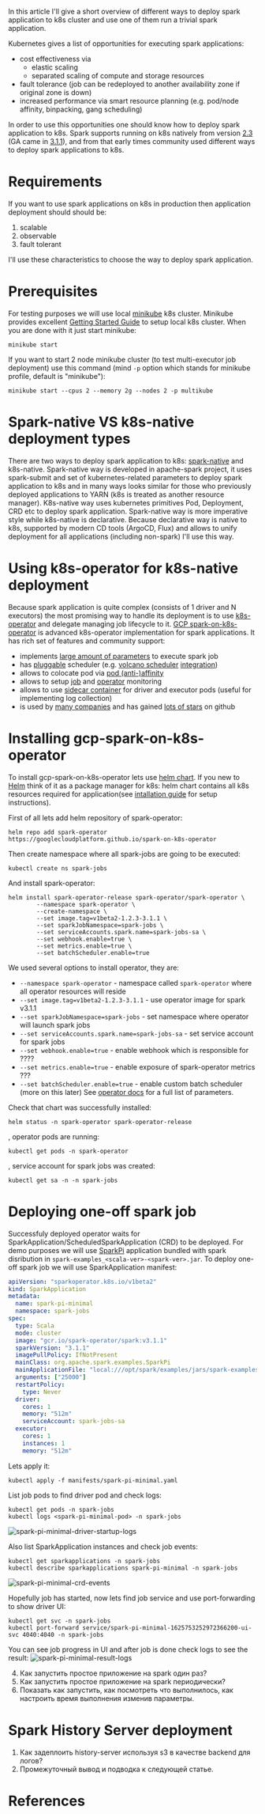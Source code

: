 In this article I'll give a short overview of different ways to deploy spark application to k8s cluster and use one of them run a trivial spark application.

<!--more-->

Kubernetes gives a list of opportunities for executing spark applications:
- cost effectiveness via
    - elastic scaling
    - separated scaling of compute and storage resources
- fault tolerance (job can be redeployed to another availability zone if original zone is down)
- increased performance via smart resource planning (e.g. pod/node affinity, binpacking, gang scheduling)

In order to use this opportunities one should know how to deploy spark application to k8s.
Spark supports running on k8s natively from version [2.3](https://spark.apache.org/releases/spark-release-2-3-0.html) (GA came in [3.1.1](https://spark.apache.org/releases/spark-release-3-1-1.html)), and from that early times community used different ways to deploy spark applications to k8s.

# Requirements
If you want to use spark applications on k8s in production then application deployment should should be:
1. scalable
2. observable
3. fault tolerant

I'll use these characteristics to choose the way to deploy spark application.

# Prerequisites
For testing purposes we will use local [minikube](https://minikube.sigs.k8s.io/docs/) k8s cluster. Minikube provides excellent [Getting Started Guide](https://minikube.sigs.k8s.io/docs/start/) to setup local k8s cluster. When you are done with it just start minikube:
```shell
minikube start
```

If you want to start 2 node minikube cluster (to test multi-executor job deployment) use this command (mind `-p` option which stands for minikube profile, default is "minikube"):
```shell
minikube start --cpus 2 --memory 2g --nodes 2 -p multikube
```

# Spark-native VS k8s-native deployment types
There are two ways to deploy spark application to k8s: [spark-native](https://spark.apache.org/docs/latest/running-on-kubernetes.html) and k8s-native. Spark-native way is developed in apache-spark project, it uses spark-submit and set of kubernetes-related parameters to deploy spark application to k8s and in many ways looks similar for those who previously deployed applications to YARN (k8s is treated as another resource manager). K8s-native way uses kubernetes primitives Pod, Deployment, CRD etc to deploy spark application. Spark-native way is more imperative style while k8s-native is declarative. Because declarative way is native to k8s, supported by modern CD tools (ArgoCD, Flux) and allows to unify deployment for all applications (including non-spark) I'll use this way.

# Using k8s-operator for k8s-native deployment
Because spark application is quite complex (consists of 1 driver and N executors) the most promising way to handle its deployment is to use [k8s-operator](https://kubernetes.io/docs/concepts/extend-kubernetes/operator/) and delegate managing job lifecycle to it. [GCP spark-on-k8s-operator](https://github.com/GoogleCloudPlatform/spark-on-k8s-operator) is advanced k8s-operator implementation for spark applications. It has rich set of features and community support:
- implements [large amount of parameters](https://github.com/GoogleCloudPlatform/spark-on-k8s-operator/blob/master/docs/user-guide.md#table-of-contents) to execute spark job
- has [pluggable](https://github.com/GoogleCloudPlatform/spark-on-k8s-operator/blob/master/docs/api-docs.md#sparkoperator.k8s.io/v1beta2.BatchSchedulerConfiguration) scheduler (e.g. [volcano scheduler](https://volcano.sh/en/) [integration](https://github.com/GoogleCloudPlatform/spark-on-k8s-operator/blob/master/docs/volcano-integration.md))
- allows to colocate pod via [pod (anti-)affinity](https://github.com/GoogleCloudPlatform/spark-on-k8s-operator/blob/master/docs/user-guide.md#using-pod-affinity)
- allows to setup [job](https://github.com/GoogleCloudPlatform/spark-on-k8s-operator/blob/master/docs/user-guide.md#monitoring) and [operator](https://github.com/GoogleCloudPlatform/spark-on-k8s-operator/blob/master/docs/quick-start-guide.md#enable-metric-exporting-to-prometheus) monitoring
- allows to use [sidecar container](https://github.com/GoogleCloudPlatform/spark-on-k8s-operator/blob/master/docs/user-guide.md#using-sidecar-containers) for driver and executor pods (useful for implementing log collection)
- is used by [many companies](https://github.com/GoogleCloudPlatform/spark-on-k8s-operator/blob/master/docs/who-is-using.md) and has gained [lots of stars](https://github.com/GoogleCloudPlatform/spark-on-k8s-operator/stargazers) on github

# Installing gcp-spark-on-k8s-operator
To install gcp-spark-on-k8s-operator lets use [helm chart](https://github.com/GoogleCloudPlatform/spark-on-k8s-operator/tree/master/charts/spark-operator-chart). If you new to [Helm](https://helm.sh) think of it as a package manager for k8s: helm chart contains all k8s resources required for application(see [intallation guide](https://helm.sh/docs/intro/install/) for setup instructions).

First of all lets add helm repository of spark-operator:
```shell
helm repo add spark-operator https://googlecloudplatform.github.io/spark-on-k8s-operator
```

Then create namespace where all spark-jobs are going to be executed:
```shell
kubectl create ns spark-jobs
```

And install spark-operator:
```shell
helm install spark-operator-release spark-operator/spark-operator \
        --namespace spark-operator \
        --create-namespace \
        --set image.tag=v1beta2-1.2.3-3.1.1 \
        --set sparkJobNamespace=spark-jobs \
        --set serviceAccounts.spark.name=spark-jobs-sa \
        --set webhook.enable=true \
        --set metrics.enable=true \
        --set batchScheduler.enable=true
```
We used several options to install operator, they are:
- `--namespace spark-operator` - namespace called `spark-operator` where all operator resources will reside
- `--set image.tag=v1beta2-1.2.3-3.1.1` - use operator image for spark v3.1.1
- `--set sparkJobNamespace=spark-jobs` - set namespace where operator will launch spark jobs
- `--set serviceAccounts.spark.name=spark-jobs-sa` - set service account for spark jobs
- `--set webhook.enable=true` - enable webhook which is responsible for ????
- `--set metrics.enable=true` - enable exposure of spark-operator metrics ???
- `--set batchScheduler.enable=true` - enable custom batch scheduler (more on this later)
See [operator docs](https://github.com/GoogleCloudPlatform/spark-on-k8s-operator/tree/master/charts/spark-operator-chart#values) for a full list of parameters.

Check that chart was successfully installed:
```shell
helm status -n spark-operator spark-operator-release
```
, operator pods are running:
```shell
kubectl get pods -n spark-operator
```
, service account for spark jobs was created:
```shell
kubectl get sa -n -n spark-jobs
```

# Deploying one-off spark job
Successfuly deployed operator waits for SparkApplication/ScheduledSparkApplication (CRD) to be deployed.
For demo purposes we will use [SparkPi](https://github.com/apache/spark/blob/master/examples/src/main/scala/org/apache/spark/examples/SparkPi.scala) application bundled with spark disribution in `spark-examples_<scala-ver>-<spark-ver>.jar`.
To deploy one-off spark job we will use SparkApplication manifest:
```yaml
apiVersion: "sparkoperator.k8s.io/v1beta2"
kind: SparkApplication
metadata:
  name: spark-pi-minimal
  namespace: spark-jobs
spec:
  type: Scala
  mode: cluster
  image: "gcr.io/spark-operator/spark:v3.1.1"
  sparkVersion: "3.1.1"
  imagePullPolicy: IfNotPresent
  mainClass: org.apache.spark.examples.SparkPi
  mainApplicationFile: "local:///opt/spark/examples/jars/spark-examples_2.12-3.1.1.jar"
  arguments: ["25000"]
  restartPolicy:
    type: Never
  driver:
    cores: 1
    memory: "512m"
    serviceAccount: spark-jobs-sa
  executor:
    cores: 1
    instances: 1
    memory: "512m"
```

Lets apply it:
```shell
kubectl apply -f manifests/spark-pi-minimal.yaml
```

List job pods to find driver pod and check logs: 
```shell
kubectl get pods -n spark-jobs
kubectl logs <spark-pi-minimal-pod> -n spark-jobs
```
![spark-pi-minimal-driver-startup-logs](/assets/images/spark-pi-minimal-driver-startup-logs.png)

Also list SparkApplication instances and check job events:
```shell
kubectl get sparkapplications -n spark-jobs
kubectl describe sparkapplications spark-pi-minimal -n spark-jobs
```
![spark-pi-minimal-crd-events](/assets/images/spark-pi-minimal-crd-events.png)

Hopefully job has started, now lets find job service and use port-forwarding to show driver UI:
```shell
kubectl get svc -n spark-jobs
kubectl port-forward service/spark-pi-minimal-1625753252972366200-ui-svc 4040:4040 -n spark-jobs
```
You can see job progress in UI and after job is done check logs to see the result:
![spark-pi-minimal-result-logs](/assets/images/spark-pi-minimal-result-logs.png)


4. Как запустить простое приложение на spark один раз?
5. Как запустить простое приложение на spark периодически?
6. Показать как запустить, как посмотреть что выполнилось, как настроить время выполнения изменив параметры.

# Spark History Server deployment
1. Как задеплоить history-server используя s3 в качестве backend для логов?
2. Промежуточный вывод и подводка к следующей статье.

# References